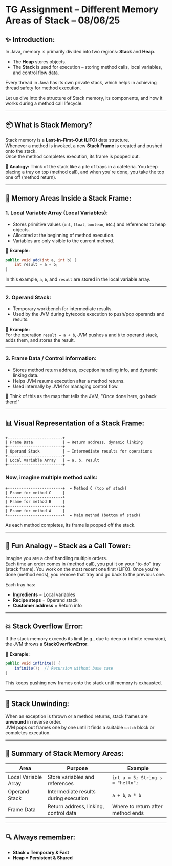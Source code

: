 
# TG Assignment – Different Memory Areas of Stack – 08/06/25

## ✨ Introduction:
In Java, memory is primarily divided into two regions: **Stack** and **Heap**.  
- The **Heap** stores objects.  
- The **Stack** is used for execution – storing method calls, local variables, and control flow data.  

Every thread in Java has its own private stack, which helps in achieving thread safety for method execution.

Let us dive into the structure of Stack memory, its components, and how it works during a method call lifecycle.

---

## 📦 What is Stack Memory?
Stack memory is a **Last-In-First-Out (LIFO)** data structure.  
Whenever a method is invoked, a new **Stack Frame** is created and pushed onto the stack.  
Once the method completes execution, its frame is popped out.

📌 **Analogy:** Think of the stack like a pile of trays in a cafeteria. You keep placing a tray on top (method call), and when you're done, you take the top one off (method return).

---

## 🧩 Memory Areas Inside a Stack Frame:

### 1. Local Variable Array (Local Variables):
- Stores primitive values (`int`, `float`, `boolean`, etc.) and references to heap objects.
- Allocated at the beginning of method execution.
- Variables are only visible to the current method.

📌 **Example:**
```java
public void add(int a, int b) {
    int result = a + b;
}
```
In this example, `a`, `b`, and `result` are stored in the local variable array.

---

### 2. Operand Stack:
- Temporary workbench for intermediate results.
- Used by the JVM during bytecode execution to push/pop operands and results.

📌 **Example:**  
For the operation `result = a + b`, JVM pushes `a` and `b` to operand stack, adds them, and stores the result.

---

### 3. Frame Data / Control Information:
- Stores method return address, exception handling info, and dynamic linking data.
- Helps JVM resume execution after a method returns.
- Used internally by JVM for managing control flow.

📌 Think of this as the map that tells the JVM, "Once done here, go back there!"

---

## 📊 Visual Representation of a Stack Frame:

```
+------------------------+
| Frame Data             | ← Return address, dynamic linking
+------------------------+
| Operand Stack          | ← Intermediate results for operations
+------------------------+
| Local Variable Array   | ← a, b, result
+------------------------+
```

### Now, imagine multiple method calls:

```
+------------------------+  ← Method C (top of stack)
| Frame for method C     |
+------------------------+
| Frame for method B     |
+------------------------+
| Frame for method A     |
+------------------------+  ← Main method (bottom of stack)
```

As each method completes, its frame is popped off the stack.

---

## 🤹 Fun Analogy – Stack as a Call Tower:

Imagine you are a chef handling multiple orders.  
Each time an order comes in (method call), you put it on your "to-do" tray (stack frame). You work on the most recent one first (LIFO). Once you're done (method ends), you remove that tray and go back to the previous one.

Each tray has:
- **Ingredients** = Local variables  
- **Recipe steps** = Operand stack  
- **Customer address** = Return info  

---

## 💥 Stack Overflow Error:

If the stack memory exceeds its limit (e.g., due to deep or infinite recursion), the JVM throws a **StackOverflowError**.

📌 **Example:**
```java
public void infinite() {
    infinite();  // Recursion without base case
}
```
This keeps pushing new frames onto the stack until memory is exhausted.

---

## 🔁 Stack Unwinding:

When an exception is thrown or a method returns, stack frames are **unwound** in reverse order.  
JVM pops out frames one by one until it finds a suitable `catch` block or completes execution.

---

## 📌 Summary of Stack Memory Areas:

| Area                | Purpose                              | Example                           |
|---------------------|---------------------------------------|-----------------------------------|
| Local Variable Array| Store variables and references        | `int a = 5; String s = "hello";`  |
| Operand Stack       | Intermediate results during execution | `a + b`, `a * b`                  |
| Frame Data          | Return address, linking, control data | Where to return after method ends|

---

## 🔍 Always remember:
- **Stack = Temporary & Fast**  
- **Heap = Persistent & Shared**
